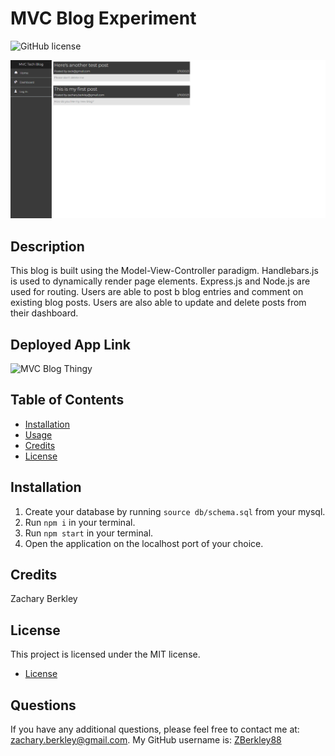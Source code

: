 # MVC Blog Experiment
![GitHub license](https://img.shields.io/badge/license-MIT-blue.svg)

![Screenshot of MVC Blog Experiment](./public/assets/Screenshot%202023-02-10%20233123.png)

## Description

This blog is built using the Model-View-Controller paradigm. Handlebars.js is used to dynamically render page elements. Express.js and Node.js are used for routing. Users are able to post b blog entries and comment on existing blog posts. Users are also able to update and delete posts from their dashboard. 

## Deployed App Link
![MVC Blog Thingy](https://mvc-blog-thingy.herokuapp.com/)

## Table of Contents

- [Installation](#installation)
- [Usage](#usage)
- [Credits](#credits)
- [License](#license)

## Installation

1. Create your database by running `source db/schema.sql` from your mysql. 
2. Run `npm i` in your terminal.
3. Run `npm start` in your terminal.
4. Open the application on the localhost port of your choice.

## Credits

Zachary Berkley

## License

This project is licensed under the MIT license.

* [License](#license)

## Questions

If you have any additional questions, please feel free to contact me at: zachary.berkley@gmail.com. My GitHub username is:
[ZBerkley88](https://github.com/ZBerkley88)
